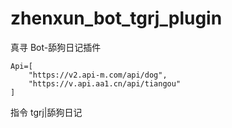 # zhenxun_bot_tgrj_plugin

真寻 Bot-舔狗日记插件

```
Api=[
    "https://v2.api-m.com/api/dog",
    "https://v.api.aa1.cn/api/tiangou"
]
```

指令 tgrj|舔狗日记
